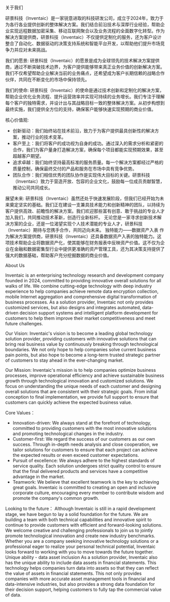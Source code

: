 关于我们

研景科技（Inventaic）是一家锐意进取的科技研发公司，成立于2024年，致力于为各行各业提供创新的整体解决方案。我们结合前沿技术与深厚行业经验，帮助企业实现远程数据加密采集、移动互联网聚合以及业务流程的全面数字化转型。作为解决方案提供商，研景科技（Inventaic）不仅提供定制化的服务，还为客户设计整合了自动化、数据驱动的决策支持系统和智能平台开发，以帮助他们提升市场竞争力并应对未来挑战。

我们的愿景:
研景科技（Inventaic）的愿景是成为全球领先的技术解决方案提供商，通过不断突破技术边界，为客户提供能够带来真正业务价值的创新解决方案。我们不仅希望帮助企业解决当前的业务痛点，还希望成为客户长期信赖的战略合作伙伴，共同在不断变化的市场中保持领先。

我们的使命:
研景科技（Inventaic）的使命是通过技术创新和定制化的解决方案，帮助企业优化业务流程、提升运营效率并实现可持续的业务增长。我们专注于理解每个客户的独特需求，并设计出与其战略目标一致的整体解决方案。从初步构想到最终实施，我们提供全方位的支持，确保客户能够快速实现预期的商业价值。

核心价值观:
- 创新驱动：我们始终站在技术前沿，致力于为客户提供最具创新性的解决方案，推动行业的技术变革。
- 客户至上：我们将客户的成功视为自身的成功。通过深入的需求分析和紧密的合作，我们为客户量身打造解决方案，确保每个项目都能实现预期效果，甚至超越客户期望。
- 追求卓越：我们始终坚持最高标准的服务质量。每一个解决方案都经过严格的质量控制，确保最终交付的产品和服务在市场中具有竞争优势。
- 团队合作：我们相信优秀的团队协作是实现伟大目标的关键。研景科技（Inventaic）致力于营造开放、包容的企业文化，鼓励每一位成员贡献智慧，推动公司共同成长。

展望未来:
研景科技（Inventaic）虽然还处于快速发展阶段，但我们已经开始为未来奠定坚实的基础。我们正在建设一支兼具技术能力和创新精神的团队，以持续为客户提供高效、前瞻性的解决方案。我们欢迎那些富有创意、敢于挑战的专业人才加入我们，共同推动技术革新，创造行业新标杆。
无论您是一家寻求创新技术解决方案的企业，还是一位渴望实现个人技术潜能的专业人才，研景科技（Inventaic）期待与您携手合作，共同迈向未来。
独特能力——数据资产入表
作为解决方案提供商，研景科技（Inventaic）还具备数据资产入表的独特能力。这项技术帮助企业将数据资产化，使其能够在财务报表中反映资产价值。这不仅为企业在金融和数据密集型行业中提供更准确的资产管理工具，还为其决策支持提供了强大的数据基础，帮助客户充分挖掘数据的商业价值。

About Us

Inventaic is an enterprising technology research and development company founded in 2024, committed to providing innovative overall solutions for all walks of life. We combine cutting-edge technology with deep industry experience to help companies achieve remote data encryption collection, mobile Internet aggregation and comprehensive digital transformation of business processes. As a solution provider, Inventaic not only provides customized services, but also designs and integrates automated, data-driven decision support systems and intelligent platform development for customers to help them improve their market competitiveness and meet future challenges.

Our Vision:
Inventaic's vision is to become a leading global technology solution provider, providing customers with innovative solutions that can bring real business value by continuously breaking through technological boundaries. We not only hope to help companies solve current business pain points, but also hope to become a long-term trusted strategic partner of customers to stay ahead in the ever-changing market.

Our Mission:
Inventaic's mission is to help companies optimize business processes, improve operational efficiency and achieve sustainable business growth through technological innovation and customized solutions. We focus on understanding the unique needs of each customer and designing overall solutions that are consistent with their strategic goals. From initial conception to final implementation, we provide full support to ensure that customers can quickly achieve the expected business value.

Core Values：
- Innovation-driven: We always stand at the forefront of technology, committed to providing customers with the most innovative solutions and promoting technological changes in the industry.
- Customer-first: We regard the success of our customers as our own success. Through in-depth needs analysis and close cooperation, we tailor solutions for customers to ensure that each project can achieve the expected results or even exceed customer expectations.
- Pursuit of excellence: We always adhere to the highest standards of service quality. Each solution undergoes strict quality control to ensure that the final delivered products and services have a competitive advantage in the market.
- Teamwork: We believe that excellent teamwork is the key to achieving great goals. Inventaic is committed to creating an open and inclusive corporate culture, encouraging every member to contribute wisdom and promote the company's common growth.

Looking to the future：
Although Inventaic is still in a rapid development stage, we have begun to lay a solid foundation for the future. We are building a team with both technical capabilities and innovative spirit to continue to provide customers with efficient and forward-looking solutions. We welcome creative and challenging professionals to join us to jointly promote technological innovation and create new industry benchmarks.
Whether you are a company seeking innovative technology solutions or a professional eager to realize your personal technical potential, Inventaic looks forward to working with you to move towards the future together.
Unique ability - data asset inclusion
As a solution provider, Inventaic also has the unique ability to include data assets in financial statements. This technology helps companies turn data into assets so that they can reflect the value of assets in financial statements. This not only provides companies with more accurate asset management tools in financial and data-intensive industries, but also provides a strong data foundation for their decision support, helping customers to fully tap the commercial value of data.

